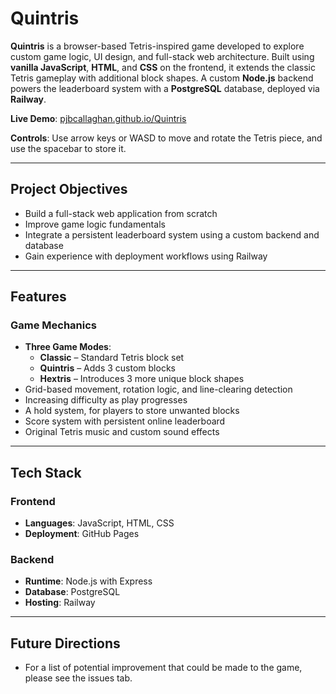 # Quintris

**Quintris** is a browser-based Tetris-inspired game developed to explore custom game logic, UI design, and full-stack web architecture. Built using **vanilla JavaScript**, **HTML**, and **CSS** on the frontend, it extends the classic Tetris gameplay with additional block shapes. A custom **Node.js** backend powers the leaderboard system with a **PostgreSQL** database, deployed via **Railway**.

**Live Demo**: [pjbcallaghan.github.io/Quintris](https://pjbcallaghan.github.io/Quintris)

**Controls**: Use arrow keys or WASD to move and rotate the Tetris piece, and use the spacebar to store it.

---

## Project Objectives

- Build a full-stack web application from scratch
- Improve game logic fundamentals
- Integrate a persistent leaderboard system using a custom backend and database
- Gain experience with deployment workflows using Railway

---

## Features

### Game Mechanics

- **Three Game Modes**:
  - **Classic** – Standard Tetris block set
  - **Quintris** – Adds 3 custom blocks
  - **Hextris** – Introduces 3 more unique block shapes
- Grid-based movement, rotation logic, and line-clearing detection
- Increasing difficulty as play progresses
- A hold system, for players to store unwanted blocks
- Score system with persistent online leaderboard
- Original Tetris music and custom sound effects

---

## Tech Stack

### Frontend

- **Languages**: JavaScript, HTML, CSS
- **Deployment**: GitHub Pages

### Backend

- **Runtime**: Node.js with Express
- **Database**: PostgreSQL
- **Hosting**: Railway

---

## Future Directions

- For a list of potential improvement that could be made to the game, please see the issues tab.
